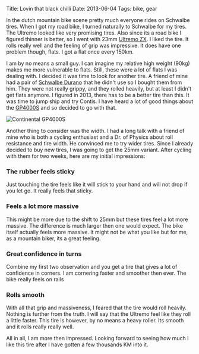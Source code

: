 Title: Lovin that black chilli
Date: 2013-06-04
Tags: bike, gear

In the dutch mountain bike scene pretty much everyone rides on Schwalbe tires. When I got my road bike, I turned naturally to Schwalbe for my tires. The Ultremo looked like very promising tires. Also since its a road bike I figured thinner is better, so I went with 23mm [Ultremo ZX](http://schwalbe.com/gbl/en/produkte/race/produkt/index.php5?flash=0&ID_Produktgruppe=46&ID_Produkt=245&ID_Land=38&ID_Sprache=2&ID_Einsatzbereich=11&tn_mainPoint=Produkte&tn_subPoint=Race). I liked the tire. It rolls really well and the feeling of grip was impressive. It does have one problem though, flats. I got a flat once every 150km.

I am by no means a small guy. I can imagine my relative high weight (90kg) makes me more vulnerable to flats. Still, these were a lot of flats I was dealing with. I decided it was time to look for another tire. A friend of mine had a pair of [Schwalbe Durano](http://schwalbe.com/gbl/en/produkte/race/produkt/index.php5?flash=0&ID_Produktgruppe=47&ID_Produkt=199&ID_Land=38&ID_Sprache=2&ID_Einsatzbereich=11&tn_mainPoint=Produkte&tn_subPoint=Race) that he didn't use so I bought them from him. They were not really grippy, and they rolled heavily, but at least I didn't get flats anymore. I figured in 2013, there has to be a better tire than this. It was time to jump ship and try Contis. I have heard a lot of good things about the [GP4000S](http://www.conti-online.com/www/bicycle_de_en/themes/race/racetyres/gp4000S_en.html) and so decided to go with that.

![Continental GP4000S](/2013-conti4000s.jpg)

Another thing to consider was the width. I had a long talk with a friend of mine who is both a cycling enthusiast and a Dr. of Physics about roll resistance and tire width. He convinced me to try wider tires. Since I already decided to buy new tires, I was going to get the 25mm variant. After cycling with them for two weeks, here are my initial impressions:

### The rubber feels sticky
Just touching the tire feels like it will stick to your hand and will not drop if you let go. It really feels that sticky.

### Feels a lot more massive
This might be more due to the shift to 25mm but these tires feel a lot more massive. The difference is much larger then one would expect. The bike itself actually feels more massive. It might not be what you like but for me, as a mountain biker, its a great feeling.

### Great confidence in turns
Combine my first two observation and you get a tire that gives a lot of confidence in corners. I am cornering faster and smoother then ever. The bike really feels on rails

### Rolls smooth
With all that grip and massiveness, I feared that the tire would roll heavily. Nothing is further from the truth. I will say that the Ultremo feel like they roll a little faster. This tire is however, by no means a heavy roller. Its smooth and it rolls really really well.

All in all, I am more then impressed. Looking forward to seeing how much I like this tire after I have gotten a few thousands KM into it.
